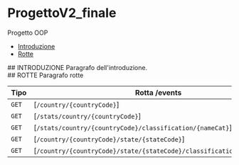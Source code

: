 # ProgettoV2_finale
Progetto OOP

* [Introduzione](#introduzione)
* [Rotte](#rotte)

<div id = introduzione>
## INTRODUZIONE
Paragrafo dell'introduzione.
</div>

<div id = rotte>
## ROTTE
Paragrafo rotte

| Tipo  | Rotta /events                                                           | Descrizione                       | Parametri                                               |
|-------|-------------------------------------------------------------------------|-----------------------------------|---------------------------------------------------------|
|` GET `| [`/country/{countryCode}`]                                              |                                   | `countryCode`                                           |
|` GET `| [`/stats/country/{countryCode}`]                                        |                                   | `countryCode`,`                                         |
|` GET `| [`/stats/country/{countryCode}/classification/{nameCat}`]               |                                   | `countryCode`,`nameCat`                                 |
|` GET `| [`/country/{countryCode}/state/{stateCode}`]                            |                                   | `countryCode`,`stateCode`                               |
|` GET `| [`/country/{countryCode}/state/{stateCode}/classification/{nameClass}`] |                                   | `countryCode`,`stateCode`,`nameClass`                   |

 </div>

